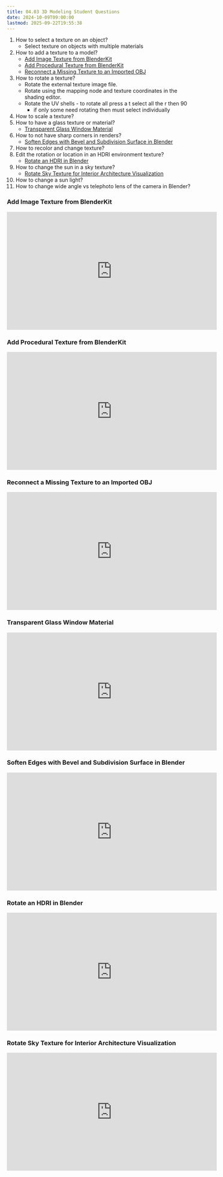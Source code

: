 ```yaml
---
title: 04.03 3D Modeling Student Questions
date: 2024-10-09T09:00:00
lastmod: 2025-09-22T19:55:38
---
```


1. How to select a texture on an object?
   - Select texture on objects with multiple materials
2. How to add a texture to a model?
   - [Add Image Texture from BlenderKit](https://youtu.be/wQZ9idS_9ro)
   - [Add Procedural Texture from BlenderKit](https://youtu.be/tu6TzqyhDNQ)
   - [Reconnect a Missing Texture to an Imported OBJ](https://youtu.be/t5ayHdRapCw)
3. How to rotate a texture?
   - Rotate the external texture image file.
   - Rotate using the mapping node and texture coordinates in the shading editor.
   - Rotate the UV shells - to rotate all press a t select all the r then 90
     - if only some need rotating then must select individually
4. How to scale a texture?
5. How to have a glass texture or material?
   - [Transparent Glass Window Material](https://youtu.be/kVRb6n5nKFU)
6. How to not have sharp corners in renders?
   - [Soften Edges with Bevel and Subdivision Surface in Blender](https://youtu.be/qyMhNzq-HiY)
7. How to recolor and change texture?
8. Edit the rotation or location in an HDRI environment texture?
   - [Rotate an HDRI in Blender](../../../../3d-modeling/blender/rotate-hdri-blender.md)
9. How to change the sun in a sky texture?
   - [Rotate Sky Texture for Interior Architecture Visualization](https://youtu.be/Wtn_KekptBQ)
10. How to change a sun light?
11. How to change wide angle vs telephoto lens of the camera in Blender?

<div class="video-grid">

<div class="video-card">

### Add Image Texture from BlenderKit

<div class="iframe-16-9-container">
<iframe class="youTubeIframe" width="560" height="315" src="https://www.youtube.com/embed/wQZ9idS_9ro?rel=0" title="YouTube video player" frameborder="0" allow="accelerometer; autoplay; clipboard-write; encrypted-media; gyroscope; picture-in-picture; web-share" allowfullscreen></iframe>
</div>
</div>

<div class="video-card">

### Add Procedural Texture from BlenderKit

<div class="iframe-16-9-container">
<iframe class="youTubeIframe" width="560" height="315" src="https://www.youtube.com/embed/tu6TzqyhDNQ?rel=0" title="YouTube video player" frameborder="0" allow="accelerometer; autoplay; clipboard-write; encrypted-media; gyroscope; picture-in-picture; web-share" allowfullscreen></iframe>
</div>
</div>

<div class="video-card">

### Reconnect a Missing Texture to an Imported OBJ

<div class="iframe-16-9-container">
<iframe class="youTubeIframe" width="560" height="315" src="https://www.youtube.com/embed/t5ayHdRapCw?rel=0" title="YouTube video player" frameborder="0" allow="accelerometer; autoplay; clipboard-write; encrypted-media; gyroscope; picture-in-picture; web-share" allowfullscreen></iframe>
</div>
</div>

<div class="video-card">

### Transparent Glass Window Material

<div class="iframe-16-9-container">
<iframe class="youTubeIframe" width="560" height="315" src="https://www.youtube.com/embed/kVRb6n5nKFU?rel=0" title="YouTube video player" frameborder="0" allow="accelerometer; autoplay; clipboard-write; encrypted-media; gyroscope; picture-in-picture; web-share" allowfullscreen></iframe>
</div>
</div>

<div class="video-card">

### Soften Edges with Bevel and Subdivision Surface in Blender

<div class="iframe-16-9-container">
<iframe class="youTubeIframe" width="560" height="315" src="https://www.youtube.com/embed/qyMhNzq-HiY?rel=0" title="YouTube video player" frameborder="0" allow="accelerometer; autoplay; clipboard-write; encrypted-media; gyroscope; picture-in-picture; web-share" allowfullscreen></iframe>
</div>
</div>

<div class="video-card">

### Rotate an HDRI in Blender

<div class="iframe-16-9-container">
<iframe class="youTubeIframe" width="560" height="315" src="https://www.youtube.com/embed/B013GO9Xy1o?rel=0" title="YouTube video player" frameborder="0" allow="accelerometer; autoplay; clipboard-write; encrypted-media; gyroscope; picture-in-picture; web-share" allowfullscreen></iframe>
</div>
</div>

<div class="video-card">

### Rotate Sky Texture for Interior Architecture Visualization

<div class="iframe-16-9-container">
<iframe class="youTubeIframe" width="560" height="315" src="https://www.youtube.com/embed/Wtn_KekptBQ?rel=0" title="YouTube video player" frameborder="0" allow="accelerometer; autoplay; clipboard-write; encrypted-media; gyroscope; picture-in-picture; web-share" allowfullscreen></iframe>
</div>
</div>

</div>
